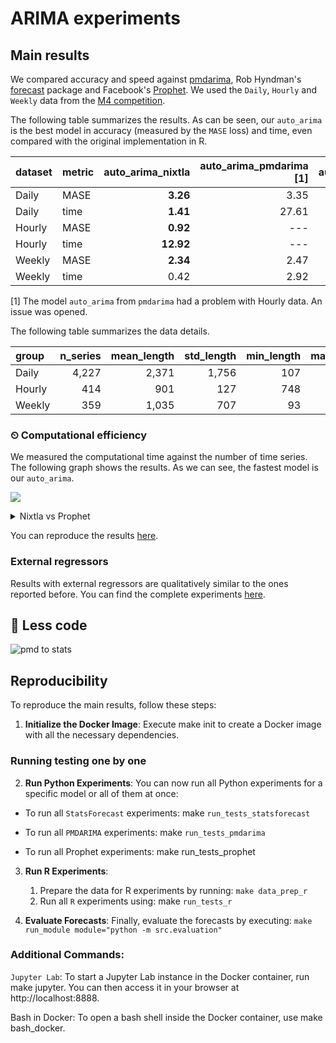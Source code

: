 # ARIMA experiments

## Main results

We compared accuracy and speed against [pmdarima](https://github.com/alkaline-ml/pmdarima), Rob Hyndman's [forecast](https://github.com/robjhyndman/forecast) package and Facebook's [Prophet](https://github.com/facebook/prophet). We used the `Daily`, `Hourly` and `Weekly` data from the [M4 competition](https://www.sciencedirect.com/science/article/pii/S0169207019301128). 

The following table summarizes the results. As can be seen, our `auto_arima` is the best model in accuracy (measured by the `MASE` loss) and time, even compared with the original implementation in R.

| dataset | metric | auto_arima_nixtla | auto_arima_pmdarima [1] | auto_arima_r | prophet |
| :------ | :----- | ----------------: | ----------------------: | -----------: | ------: |
| Daily   | MASE   |          **3.26** |                    3.35 |         4.46 |   14.26 |
| Daily   | time   |          **1.41** |                   27.61 |         1.81 |  514.33 |
| Hourly  | MASE   |          **0.92** |                     --- |         1.02 |    1.78 |
| Hourly  | time   |         **12.92** |                     --- |        23.95 |   17.27 |
| Weekly  | MASE   |          **2.34** |                    2.47 |         2.58 |    7.29 |
| Weekly  | time   |              0.42 |                    2.92 |     **0.22** |   19.82 |


[1] The model `auto_arima` from `pmdarima` had a problem with Hourly data. An issue was opened.



The following table summarizes the data details.
 
| group  | n_series | mean_length | std_length | min_length | max_length |
| :----- | -------: | ----------: | ---------: | ---------: | ---------: |
| Daily  |    4,227 |       2,371 |      1,756 |        107 |      9,933 |
| Hourly |      414 |         901 |        127 |        748 |      1,008 |
| Weekly |      359 |       1,035 |        707 |         93 |      2,610 |

### ⏲ Computational efficiency

We measured the computational time against the number of time series. The following graph shows the results. As we can see, the fastest model is our `auto_arima`.

![](nbs/imgs/computational-efficiency.png)

<details>
    <summary> Nixtla vs Prophet </summary> 
    <img src="nbs/imgs/computational-efficiency-hours-wo-pmdarima.png" > 
</details>

You can reproduce the results [here](/experiments/arima/).

### External regressors

Results with external regressors are qualitatively similar to the ones reported before. You can find the complete experiments [here](/experiments/arima_xreg/).

## 👾 Less code
![pmd to stats](../../nbs/imgs/pdmarimaStats.gif)


## Reproducibility
To reproduce the main results, follow these steps:

1. **Initialize the Docker Image**: Execute make init to create a Docker image with all the necessary dependencies.

### Running testing one by one

2. **Run Python Experiments**: You can now run all Python experiments for a specific model or all of them at once:

- To run all `StatsForecast` experiments: make `run_tests_statsforecast`

- To run all `PMDARIMA` experiments: make `run_tests_pmdarima`

- To run all Prophet experiments: make run_tests_prophet

3. **Run R Experiments**:

    1. Prepare the data for R experiments by running: `make data_prep_r`
    2. Run all `R` experiments using: make `run_tests_r`

4. **Evaluate Forecasts**: Finally, evaluate the forecasts by executing: `make run_module module="python -m src.evaluation"`

### Additional Commands:

`Jupyter Lab`: To start a Jupyter Lab instance in the Docker container, run make jupyter. You can then access it in your browser at http://localhost:8888.

Bash in Docker: To open a bash shell inside the Docker container, use make bash_docker.
